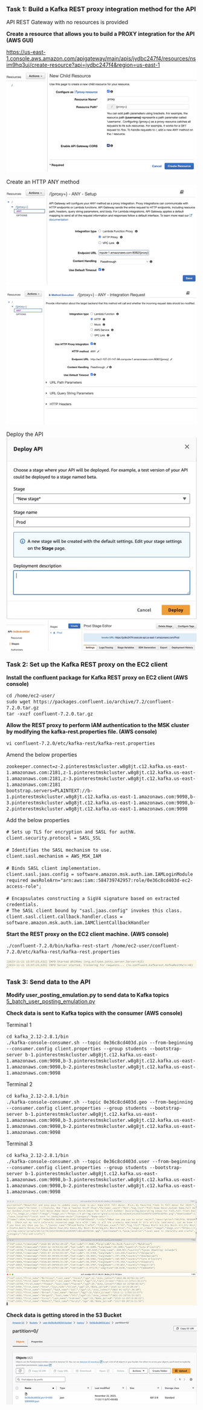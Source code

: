 ### Task 1: Build a Kafka REST proxy integration method for the API
API REST Gateway with no resources is provided

**Create a resource that allows you to build a PROXY integration for the API (AWS GUI)**

https://us-east-1.console.aws.amazon.com/apigateway/main/apis/jydbc247f4/resources/nsim9hq3uj/create-resource?api=jydbc247f4&region=us-east-1
![5.1.1.Create_resource.jpg](5.1.1.Create_resource.jpg)

Create an HTTP ANY method
![5.1.2.Kafka_REST_proxy.jpg](5.1.2.Kafka_REST_proxy.jpg)
![5.1.2.Kafka_REST_proxy_after_creation.jpg](5.1.2.Kafka_REST_proxy_after_creation.jpg)

Deploy the API
![5.1.3.Deploy API.jpg](5.1.3.Deploy%20API.jpg)
![5.1.3.Deployed.jpg](5.1.3.Deployed.jpg)

### Task 2: Set up the Kafka REST proxy on the EC2 client
**Install the confluent package for Kafka REST proxy on EC2 client (AWS console)**
```commandline
cd /home/ec2-user/
sudo wget https://packages.confluent.io/archive/7.2/confluent-7.2.0.tar.gz
tar -xvzf confluent-7.2.0.tar.gz 
```

**Allow the REST proxy to perform IAM authentication to the MSK cluster by modifying the kafka-rest.properties file.  (AWS console)**
```commandline
vi confluent-7.2.0/etc/kafka-rest/kafka-rest.properties
```
Amend the below properties
```
zookeeper.connect=z-2.pinterestmskcluster.w8g8jt.c12.kafka.us-east-1.amazonaws.com:2181,z-1.pinterestmskcluster.w8g8jt.c12.kafka.us-east-1.amazonaws.com:2181,z-3.pinterestmskcluster.w8g8jt.c12.kafka.us-east-1.amazonaws.com:2181
bootstrap.servers=PLAINTEXT://b-1.pinterestmskcluster.w8g8jt.c12.kafka.us-east-1.amazonaws.com:9098,b-3.pinterestmskcluster.w8g8jt.c12.kafka.us-east-1.amazonaws.com:9098,b-2.pinterestmskcluster.w8g8jt.c12.kafka.us-east-1.amazonaws.com:9098
```
Add the below properties
```
# Sets up TLS for encryption and SASL for authN.
client.security.protocol = SASL_SSL

# Identifies the SASL mechanism to use.
client.sasl.mechanism = AWS_MSK_IAM

# Binds SASL client implementation.
client.sasl.jaas.config = software.amazon.msk.auth.iam.IAMLoginModule required awsRoleArn="arn:aws:iam::584739742957:role/0e36c8cd403d-ec2-access-role";

# Encapsulates constructing a SigV4 signature based on extracted credentials.
# The SASL client bound by "sasl.jaas.config" invokes this class.
client.sasl.client.callback.handler.class = software.amazon.msk.auth.iam.IAMClientCallbackHandler
```

**Start the REST proxy on the EC2 client machine. (AWS console)**
```
./confluent-7.2.0/bin/kafka-rest-start /home/ec2-user/confluent-7.2.0/etc/kafka-rest/kafka-rest.properties
```
![5.2.3._REST_proxy_started.jpg](5.2.3._REST_proxy_started.jpg)

### Task 3: Send data to the API
**Modify user_posting_emulation.py to send data to Kafka topics**
[5_batch_user_posting_emulation.py](..%2F..%2F5_batch_user_posting_emulation.py)

**Check data is sent to Kafka topics with the consumer (AWS console)**

Terminal 1
```
cd kafka_2.12-2.8.1/bin
./kafka-console-consumer.sh --topic 0e36c8cd403d.pin --from-beginning --consumer.config client.properties --group students --bootstrap-server b-1.pinterestmskcluster.w8g8jt.c12.kafka.us-east-1.amazonaws.com:9098,b-3.pinterestmskcluster.w8g8jt.c12.kafka.us-east-1.amazonaws.com:9098,b-2.pinterestmskcluster.w8g8jt.c12.kafka.us-east-1.amazonaws.com:9098
```
Terminal 2
```
cd kafka_2.12-2.8.1/bin
./kafka-console-consumer.sh --topic 0e36c8cd403d.geo --from-beginning --consumer.config client.properties --group students --bootstrap-server b-1.pinterestmskcluster.w8g8jt.c12.kafka.us-east-1.amazonaws.com:9098,b-3.pinterestmskcluster.w8g8jt.c12.kafka.us-east-1.amazonaws.com:9098,b-2.pinterestmskcluster.w8g8jt.c12.kafka.us-east-1.amazonaws.com:9098
```
Terminal 3
```
cd kafka_2.12-2.8.1/bin
./kafka-console-consumer.sh --topic 0e36c8cd403d.user --from-beginning --consumer.config client.properties --group students --bootstrap-server b-1.pinterestmskcluster.w8g8jt.c12.kafka.us-east-1.amazonaws.com:9098,b-3.pinterestmskcluster.w8g8jt.c12.kafka.us-east-1.amazonaws.com:9098,b-2.pinterestmskcluster.w8g8jt.c12.kafka.us-east-1.amazonaws.com:9098
```
![5.3.2.Consumers_PinGeoUser.jpg](5.3.2.Consumers_PinGeoUser.jpg)

**Check data is getting stored in the S3 Bucket**
![5.3.3.Data_in_S3_bucket.jpg](5.3.3.Data_in_S3_bucket.jpg)